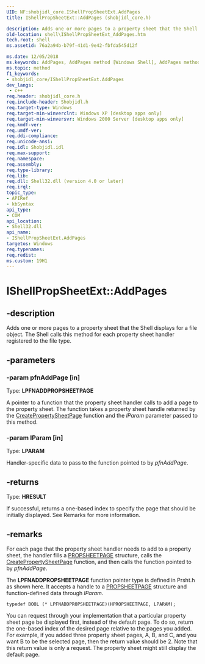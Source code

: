 ```yaml
---
UID: NF:shobjidl_core.IShellPropSheetExt.AddPages
title: IShellPropSheetExt::AddPages (shobjidl_core.h)

description: Adds one or more pages to a property sheet that the Shell displays for a file object. The Shell calls this method for each property sheet handler registered to the file type.
old-location: shell\IShellPropSheetExt_AddPages.htm
tech.root: shell
ms.assetid: 76a2a94b-b79f-41d1-9e42-fbfda545d12f

ms.date: 12/05/2018
ms.keywords: AddPages, AddPages method [Windows Shell], AddPages method [Windows Shell],IShellPropSheetExt interface, IShellPropSheetExt interface [Windows Shell],AddPages method, IShellPropSheetExt.AddPages, IShellPropSheetExt::AddPages, _win32_IShellPropSheetExt_AddPages, _win32_ishellpropsheetext_win32_ishellpropsheetext_addpages_cpp, shell.IShellPropSheetExt_AddPages, shobjidl_core/IShellPropSheetExt::AddPages
ms.topic: method
f1_keywords:
- shobjidl_core/IShellPropSheetExt.AddPages
dev_langs:
 - c++
req.header: shobjidl_core.h
req.include-header: Shobjidl.h
req.target-type: Windows
req.target-min-winverclnt: Windows XP [desktop apps only]
req.target-min-winversvr: Windows 2000 Server [desktop apps only]
req.kmdf-ver: 
req.umdf-ver: 
req.ddi-compliance: 
req.unicode-ansi: 
req.idl: Shobjidl.idl
req.max-support: 
req.namespace: 
req.assembly: 
req.type-library: 
req.lib: 
req.dll: Shell32.dll (version 4.0 or later)
req.irql: 
topic_type:
- APIRef
- kbSyntax
api_type:
- COM
api_location:
- Shell32.dll
api_name:
- IShellPropSheetExt.AddPages
targetos: Windows
req.typenames: 
req.redist: 
ms.custom: 19H1
---
```


# IShellPropSheetExt::AddPages


## -description


Adds one or more pages to a property sheet that the Shell displays for a file object. The Shell calls this method for each property sheet handler registered to the file type.


## -parameters




### -param pfnAddPage [in]

Type: <b>LPFNADDPROPSHEETPAGE</b>

A pointer to a function that the property sheet handler calls to add a page to the property sheet. The function takes a property sheet handle returned by the <a href="https://docs.microsoft.com/windows/desktop/api/prsht/nf-prsht-createpropertysheetpagea">CreatePropertySheetPage</a> function and the <i>lParam</i> parameter passed to this method.


### -param lParam [in]

Type: <b>LPARAM</b>

Handler-specific data to pass to the function pointed to by <i>pfnAddPage</i>.


## -returns



Type: <b>HRESULT</b>

If successful, returns a one-based index to specify the page that should be initially displayed. See Remarks for more information.
                




## -remarks



For each page that the property sheet handler needs to add to a property sheet, the handler fills a <a href="https://docs.microsoft.com/windows/desktop/api/prsht/ns-prsht-propsheetpagea_v2">PROPSHEETPAGE</a> structure, calls the <a href="https://docs.microsoft.com/windows/desktop/api/prsht/nf-prsht-createpropertysheetpagea">CreatePropertySheetPage</a> function, and then calls the function pointed to by <i>pfnAddPage</i>.

The <b>LPFNADDPROPSHEETPAGE</b> function pointer type is defined in Prsht.h as shown here. It accepts a handle to a <a href="https://docs.microsoft.com/windows/desktop/api/prsht/ns-prsht-propsheetpagea_v2">PROPSHEETPAGE</a> structure and function-defined data through <i>lParam</i>.

                

<pre class="syntax" xml:space="preserve"><code>typedef BOOL (* LPFNADDPROPSHEETPAGE)(HPROPSHEETPAGE, LPARAM);</code></pre>
You can request through your implementation that a particular property sheet page be displayed first, instead of the default page. To do so, return the one-based index of the desired page relative to the pages you added. For example, if you added three property sheet pages, A, B, and C, and you want B to be the selected page, then the return value should be 2. Note that this return value is only a request. The property sheet might still display the default page.



